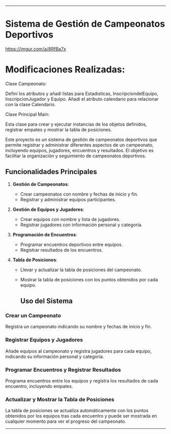 

---

# Sistema de Gestión de Campeonatos Deportivos

https://imgur.com/a/8RfBa7x

# Modificaciones Realizadas:
Clase Campeonato:

Definí los atributos y añadí listas para Estadisticas, InscripciondelEquipo, InscripcionJugador y Equipo.
Añadí el atributo calendario para relacionar con la clase Calendario.

Clase Principal Main:

Esta clase para crear y ejecutar instancias de los objetos definidos, registrar empates y mostrar la tabla de posiciones.

Este proyecto es un sistema de gestión de campeonatos deportivos que permite registrar y administrar diferentes aspectos de un campeonato, incluyendo equipos, jugadores, encuentros y resultados. El objetivo es facilitar la organización y seguimiento de campeonatos deportivos.

## Funcionalidades Principales

1. **Gestión de Campeonatos**:
   - Crear campeonatos con nombre y fechas de inicio y fin.
   - Registrar y administrar equipos participantes.

2. **Gestión de Equipos y Jugadores**:
   - Crear equipos con nombre y lista de jugadores.
   - Registrar jugadores con información personal y categoría.

3. **Programación de Encuentros**:
   - Programar encuentros deportivos entre equipos.
   - Registrar resultados de los encuentros.

4. **Tabla de Posiciones**:
   - Llevar y actualizar la tabla de posiciones del campeonato.
   - Mostrar la tabla de posiciones con los puntos obtenidos por cada equipo.

        ## Uso del Sistema

### Crear un Campeonato
Registra un campeonato indicando su nombre y fechas de inicio y fin.

### Registrar Equipos y Jugadores
Añade equipos al campeonato y registra jugadores para cada equipo, indicando su información personal y categoría.

### Programar Encuentros y Registrar Resultados
Programa encuentros entre los equipos y registra los resultados de cada encuentro, incluyendo empates.

### Actualizar y Mostrar la Tabla de Posiciones
La tabla de posiciones se actualiza automáticamente con los puntos obtenidos por los equipos tras cada encuentro y puede ser mostrada en cualquier momento para ver el progreso del campeonato.

---
